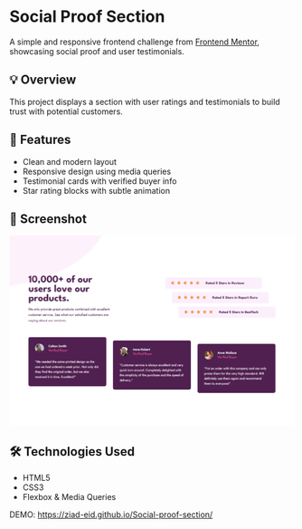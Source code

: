 # Social Proof Section

A simple and responsive frontend challenge from [Frontend Mentor](https://www.frontendmentor.io/), showcasing social proof and user testimonials.

## 💡 Overview

This project displays a section with user ratings and testimonials to build trust with potential customers.

## 🚀 Features

- Clean and modern layout
- Responsive design using media queries
- Testimonial cards with verified buyer info
- Star rating blocks with subtle animation

## 📸 Screenshot

![Social Proof Section Screenshot](./screenshot.png)


## 🛠️ Technologies Used

- HTML5
- CSS3
- Flexbox & Media Queries

DEMO: 
https://ziad-eid.github.io/Social-proof-section/

